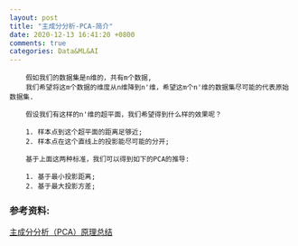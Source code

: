 ```yaml
---
layout: post
title: "主成分分析-PCA-简介"
date: 2020-12-13 16:41:20 +0800
comments: true
categories: Data&ML&AI
---
```

```
    假如我们的数据集是n维的，共有m个数据, 
    我们希望将这m个数据的维度从n维降到n'维，希望这m个n'维的数据集尽可能的代表原始数据集. 

    假设我们有这样的n'维的超平面，我们希望得到什么样的效果呢？

    1. 样本点到这个超平面的距离足够近;
    2. 样本点在这个直线上的投影能尽可能的分开;

    基于上面这两种标准，我们可以得到如下的PCA的推导:

    1. 基于最小投影距离;
    2. 基于最大投影方差;
```

### 参考资料:

[主成分分析（PCA）原理总结](https://www.cnblogs.com/pinard/p/6239403.html)
